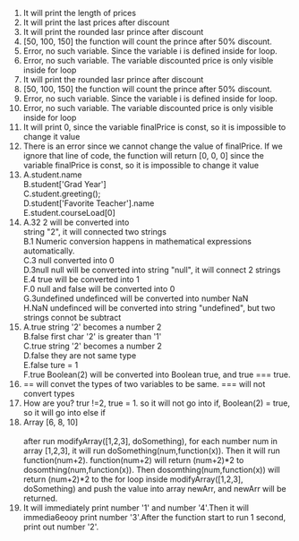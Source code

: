 1. It will print the length of prices
2. It will print the last prices after discount 
3. It will print the rounded lasr prince after discount
4. [50, 100, 150] the function will count the prince after 50% discount.
5. Error, no such variable. Since the variable i is defined inside for loop. 
6. Error, no such variable. The variable discounted price is only visible inside for loop
7. It will print the rounded lasr prince after discount
8. [50, 100, 150] the function will count the prince after 50% discount.
9. Error, no such variable. Since the variable i is defined inside for loop.
10. Error, no such variable. The variable discounted price is only visible inside for loop
11. It will print 0, since the variable finalPrice is const, so it is impossible to change it value
12. There is an error since we cannot change the value of finalPrice. If we ignore that line of code, the function will return [0, 0, 0] since the variable finalPrice is const, so it is impossible to change it value
13. A.student.name <br>
    B.student['Grad Year'] <br>
    C.student.greeting();<br>
    D.student['Favorite Teacher'].name<br>
    E.student.courseLoad[0]
14. A.32 2 will be converted into<br> string "2", it will connected two strings <br>
    B.1 Numeric conversion happens in mathematical expressions automatically.<br>
    C.3 null converted into 0<br>
    D.3null null will be converted into string "null", it will connect 2 strings <br>
    E.4 true will be converted into 1<br>
    F.0 null and false will be converted into 0<br>
    G.3undefined undefinced will be converted into number NaN <br>
    H.NaN undefinced will be converted into string "undefined", but two strings connot be subtract
15. A.true string '2' becomes a number 2<br>
    B.false first char '2' is greater than '1'<br>
    C.true string '2' becomes a number 2<br>
    D.false they are not same type<br>
    E.false ture = 1<br>
    F.true Boolean(2) will be converted into Boolean true, and true === true.
16. == will convet the types of two variables to be same. === will not convert types
17. How are you? trur !=2, true = 1. so it will not go into if, Boolean(2) =  true, so it will go into else if
19. Array [6, 8, 10] <br>    
after run modifyArray([1,2,3], doSomething), for each number num in array [1,2,3], it will run doSomething(num,function(x)). Then it will run function(num+2). function(num+2) will return (num+2)*2 to dosomthing(num,function(x)). Then dosomthing(num,function(x)) will return (num+2)*2 to the for loop inside modifyArray([1,2,3], doSomething) and push the value into array newArr, and newArr will be returned.
22.  It will immediately print number '1' and number '4'.Then it will immedia6eooy print number '3'.After the function start to run 1 second, print out number '2'.
